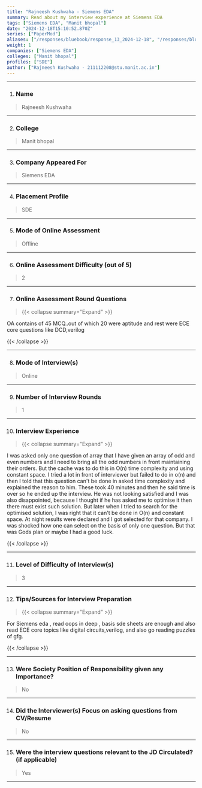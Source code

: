 ```yaml
---
title: "Rajneesh Kushwaha - Siemens EDA"
summary: Read about my interview experience at Siemens EDA
tags: ["Siemens EDA", "Manit bhopal"]
date: "2024-12-18T15:10:52.870Z"
series: ["PaperMod"]
aliases: ["/responses/bluebook/response_13_2024-12-18", "/responses/bluebook/rajneesh-kushwaha-siemens-eda"]
weight: 1
companies: ["Siemens EDA"]
colleges: ["Manit bhopal"]
profiles: ["SDE"]
author: ["Rajneesh Kushwaha - 211112208@stu.manit.ac.in"]
---
```

---
1. ### Name

> Rajneesh Kushwaha 

---

2. ### College

> Manit bhopal

---

3. ### Company Appeared For

> Siemens EDA

---

4. ### Placement Profile

> SDE

---

5. ### Mode of Online Assessment

> Offline

---

6. ### Online Assessment Difficulty (out of 5)

> 2

---

7. ### Online Assessment Round Questions

> {{< collapse summary="Expand" >}}

OA contains of 45 MCQ..out of which 20 were aptitude and rest were ECE core questions like DCD,verilog

{{< /collapse >}}

---

8. ### Mode of Interview(s)

> Online

---

9. ### Number of Interview Rounds

> 1

---

10. ### Interview Experience

> {{< collapse summary="Expand" >}}

I was asked only one question of array that I have given an array of odd and even numbers and I need to bring all the odd numbers in front maintaining their orders. But the cache was to do this in O(n) time complexity and using constant space. I tried a lot in front of interviewer but failed to do in o(n) and then I told that this question can't be done in asked time complexity and explained the reason to him. These took 40 minutes and then he said time is over so he ended up the interview. He was not looking satisfied and I was also disappointed, because I thought if he has asked me to optimise it then there must exist such solution. But later when I tried to search for the optimised solution, I was right that it can't be done in O(n) and constant space. At night results were declared and I got selected for that company. I was shocked how one can select on the basis of only one question. But that was Gods plan or maybe I had a good luck.

{{< /collapse >}}

---

11. ### Level of Difficulty of Interview(s)

> 3

---

12. ### Tips/Sources for Interview Preparation

> {{< collapse summary="Expand" >}}

For Siemens eda , read oops in deep , basis sde sheets are enough and also read ECE core topics like digital circuits,verilog, and also go reading puzzles of gfg.

{{< /collapse >}}

---

13. ### Were Society Position of Responsibility given any Importance?

> No

---

14. ### Did the Interviewer(s) Focus on asking questions from CV/Resume

> No

---

15. ### Were the interview questions relevant to the JD Circulated? (if applicable)

> Yes

---

